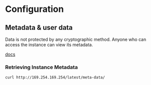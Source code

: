 # Configuration

## Metadata & user data

Data is not protected by any cryptographic method. Anyone who can access the instance can view its metadata.

[docs](https://docs.aws.amazon.com/AWSEC2/latest/UserGuide/ec2-instance-metadata.html)

### Retrieving Instance Metadata

```bash
curl http://169.254.169.254/latest/meta-data/
```
